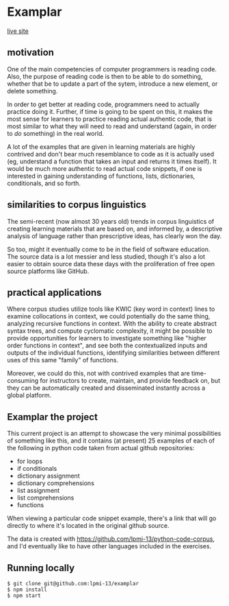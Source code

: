 # Examplar

[live site](https://examplar-code.netlify.app)

## motivation

One of the main competencies of computer programmers is reading code. Also, the purpose of reading code is then to be able to do something, whether that be to update a part of the sytem, introduce a new element, or delete something.

In order to get better at reading code, programmers need to actually practice doing it. Further, if time is going to be spent on this, it makes the most sense for learners to practice reading actual authentic code, that is most similar to what they will need to read and understand (again, in order to *do* something) in the real world.

A lot of the examples that are given in learning materials are highly contrived and don't bear much resemblance to code as it is actually used (eg, understand a function that takes an input and returns it times itself). It would be much more authentic to read actual code snippets, if one is interested in gaining understanding of functions, lists, dictionaries, conditionals, and so forth.

## similarities to corpus linguistics

The semi-recent (now almost 30 years old) trends in corpus linguistics of creating learning materials that are based on, and informed by, a descriptive analysis of language rather than prescriptive ideas, has clearly won the day.

So too, might it eventually come to be in the field of software education. The source data is a lot messier and less studied, though it's also a lot easier to obtain source data these days with the proliferation of free open source platforms like GitHub.

## practical applications

Where corpus studies utilize tools like KWIC (key word in context) lines to examine collocations in context, we could potentially do the same thing, analyzing recursive functions in context. With the ability to create abstract syntax trees, and compute cyclomatic complexity, it might be possible to provide opportunities for learners to investigate something like "higher order functions in context", and see both the contextualized inputs and outputs of the individual functions, identifying similarities between different uses of this same "family" of functions.

Moreover, we could do this, not with contrived examples that are time-consuming for instructors to create, maintain, and provide feedback on, but they can be automatically created and disseminated instantly across a global platform.

## Examplar the project

This current project is an attempt to showcase the very minimal possibilities of something like this, and it contains (at present) 25 examples of each of the following in python code taken from actual github repositories:

- for loops
- if conditionals
- dictionary assignment
- dictionary comprehensions
- list assignment
- list comprehensions
- functions

When viewing a particular code snippet example, there's a link that will go directly to where it's located in the original github source.

The data is created with https://github.com/lpmi-13/python-code-corpus, and I'd eventually like to have other languages included in the exercises.

## Running locally

```
$ git clone git@github.com:lpmi-13/examplar
$ npm install
$ npm start
```
 
